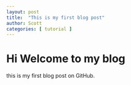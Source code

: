 ```yaml
---
layout: post
title:  "This is my first blog post"
author: Scott
categories: [ tutorial ]
---
```

# Hi Welcome to my blog
this is my first blog post on GitHub.
